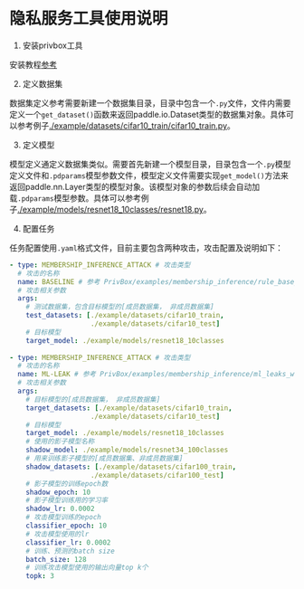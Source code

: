 # 隐私服务工具使用说明

1. 安装privbox工具
   
安装教程[参考](../../AdvBox/README_cn.md###安装)

2. 定义数据集
   
数据集定义参考需要新建一个数据集目录，目录中包含一个`.py`文件，文件内需要定义一个`get_dataset()`函数来返回paddle.io.Dataset类型的数据集对象。具体可以参考例子[./example/datasets/cifar10_train/cifar10_train.py](./example/datasets/cifar10_train/cifar10_train.py)。

3. 定义模型
   
模型定义通定义数据集类似。需要首先新建一个模型目录，目录包含一个`.py`模型定义文件和`.pdparams`模型参数文件，模型定义文件需要实现`get_model()`方法来返回paddle.nn.Layer类型的模型对象。该模型对象的参数后续会自动加载`.pdparams`模型参数。具体可以参考例子[./example/models/resnet18_10classes/resnet18.py](./example/models/resnet18_10classes/resnet18.py)。

4. 配置任务
   
任务配置使用`.yaml`格式文件，目前主要包含两种攻击，攻击配置及说明如下：
```yaml
- type: MEMBERSHIP_INFERENCE_ATTACK # 攻击类型
  # 攻击的名称
  name: BASELINE # 参考 PrivBox/examples/membership_inference/rule_base_with_cifar10/README_cn.md 的攻击说明
  # 攻击相关参数
  args:           
    # 测试数据集，包含目标模型的[成员数据集， 非成员数据集]
    test_datasets: [./example/datasets/cifar10_train,
                    ./example/datasets/cifar10_test]
    # 目标模型
    target_model: ./example/models/resnet18_10classes
    
- type: MEMBERSHIP_INFERENCE_ATTACK # 攻击类型
  # 攻击的名称
  name: ML-LEAK # 参考 PrivBox/examples/membership_inference/ml_leaks_with_cifar10_cifar100/README_cn.md 的攻击说明
  # 攻击相关参数
  args:           
    # 目标模型的[成员数据集， 非成员数据集]
    target_datasets: [./example/datasets/cifar10_train,
                    ./example/datasets/cifar10_test]
    # 目标模型
    target_model: ./example/models/resnet18_10classes
    # 使用的影子模型名称
    shadow_model: ./example/models/resnet34_100classes
    # 用来训练影子模型的[成员数据集、非成员数据集]
    shadow_datasets: [./example/datasets/cifar100_train,
                    ./example/datasets/cifar100_test]
    # 影子模型的训练epoch数
    shadow_epoch: 10
    # 影子模型训练用的学习率
    shadow_lr: 0.0002
    # 攻击模型训练的epoch
    classifier_epoch: 10
    # 攻击模型使用的lr
    classifier_lr: 0.0002
    # 训练、预测的batch size
    batch_size: 128
    # 训练攻击模型使用的输出向量top k个
    topk: 3

```